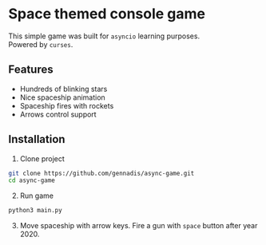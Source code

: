 # Space themed console game

This simple game was built for `asyncio` learning purposes.  
Powered by `curses`.

## Features
- Hundreds of blinking stars
- Nice spaceship animation
- Spaceship fires with rockets
- Arrows control support

## Installation
1. Clone project
```bash
git clone https://github.com/gennadis/async-game.git
cd async-game
```

2. Run game
```bash
python3 main.py
```

3. Move spaceship with arrow keys. Fire a gun with `space` button after year 2020.
